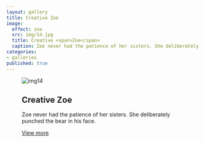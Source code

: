 ```yaml
---
layout: gallery
title: Creative Zoe
image: 
  effect: zoe
  src: img/14.jpg
  title: Creative <span>Zoe</span>
  caption: Zoe never had the patience of her sisters. She deliberately punched the bear in his face.
categories:
- galleries
published: true
---
```





<figure class="effect-zoe">
    <img src="{{site.url}}/img/14.jpg" alt="img14" />
    <figcaption>
        <h2>Creative
            <span>Zoe</span>
        </h2>
        <span class="icon-heart"></span>
        <span class="icon-eye"></span>
        <span class="icon-paper-clip"></span>
        <p>Zoe never had the patience of her sisters. She deliberately punched the bear in his face.</p>
        <a href="#">View more</a>
    </figcaption>
</figure>